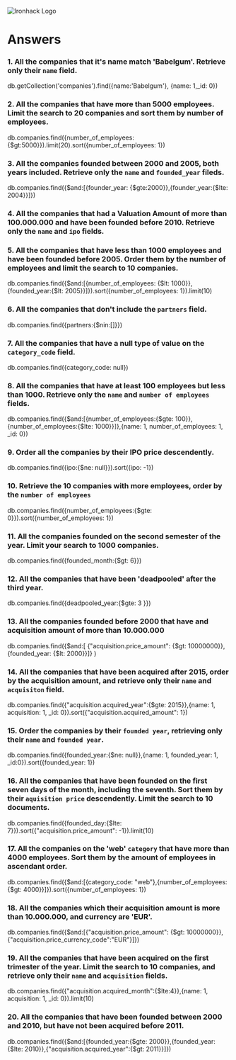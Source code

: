 ![Ironhack Logo](https://i.imgur.com/1QgrNNw.png)

# Answers

### 1. All the companies that it's name match 'Babelgum'. Retrieve only their `name` field.

db.getCollection('companies').find({name:'Babelgum'}, {name: 1,_id: 0})

### 2. All the companies that have more than 5000 employees. Limit the search to 20 companies and sort them by **number of employees**.

db.companies.find({number_of_employees: {$gt:5000}}).limit(20).sort({number_of_employees: 1})
### 3. All the companies founded between 2000 and 2005, both years included. Retrieve only the `name` and `founded_year` fileds.

<!-- No records found -->
db.companies.find({$and:[{founder_year: {$gte:2000}},{founder_year:{$lte: 2004}}]})

### 4. All the companies that had a Valuation Amount of more than 100.000.000 and have been founded before 2010. Retrieve only the `name` and `ipo` fields.

<!-- Your Code Goes Here -->

### 5. All the companies that have less than 1000 employees and have been founded before 2005. Order them by the number of employees and limit the search to 10 companies.

db.companies.find({$and:[{number_of_employees: {$lt: 1000}},{founded_year:{$lt: 2005}}]}).sort({number_of_employees: 1}).limit(10)

### 6. All the companies that don't include the `partners` field.

<!-- Your Code Goes Here -->
db.companies.find({partners:{$nin:[]}})

### 7. All the companies that have a null type of value on the `category_code` field.

<!-- Your Code Goes Here -->
db.companies.find({category_code: null})

### 8. All the companies that have at least 100 employees but less than 1000. Retrieve only the `name` and `number of employees` fields.

db.companies.find({$and:[{number_of_employees:{$gte: 100}},{number_of_employees:{$lte: 1000}}]},{name: 1, number_of_employees: 1, _id: 0})

### 9. Order all the companies by their IPO price descendently.

db.companies.find({ipo:{$ne: null}}).sort({ipo: -1})

### 10. Retrieve the 10 companies with more employees, order by the `number of employees`

db.companies.find({number_of_employees:{$gte: 0}}).sort({number_of_employees: 1})

### 11. All the companies founded on the second semester of the year. Limit your search to 1000 companies.

db.companies.find({founded_month:{$gt: 6}})

### 12. All the companies that have been 'deadpooled' after the third year.

db.companies.find({deadpooled_year:{$gte: 3 }})

### 13. All the companies founded before 2000 that have and acquisition amount of more than 10.000.000

db.companies.find({$and:[ {"acquisition.price_amount": {$gt: 10000000}},{founded_year: {$lt: 2000}}]} )

### 14. All the companies that have been acquired after 2015, order by the acquisition amount, and retrieve only their `name` and `acquisiton` field.
db.companies.find({"acquisition.acquired_year":{$gte: 2015}},{name: 1, acquisition: 1, _id: 0}).sort({"acquisition.acquired_amount": 1})

### 15. Order the companies by their `founded year`, retrieving only their `name` and `founded year`.

db.companies.find({founded_year:{$ne: null}},{name: 1, founded_year: 1, _id:0}).sort({founded_year: 1})

### 16. All the companies that have been founded on the first seven days of the month, including the seventh. Sort them by their `aquisition price` descendently. Limit the search to 10 documents.

db.companies.find({founded_day:{$lte: 7}}).sort({"acquisition.price_amount": -1}).limit(10)

### 17. All the companies on the 'web' `category` that have more than 4000 employees. Sort them by the amount of employees in ascendant order.

db.companies.find({$and:[{category_code: "web"},{number_of_employees:{$gt: 4000}}]}).sort({number_of_employees: 1})

### 18. All the companies which their acquisition amount is more than 10.000.000, and currency are 'EUR'.

db.companies.find({$and:[{"acquisition.price_amount": {$gt: 10000000}},{"acquisition.price_currency_code":"EUR"}]})

### 19. All the companies that have been acquired on the first trimester of the year. Limit the search to 10 companies, and retrieve only their `name` and `acquisition` fields.

db.companies.find({"acquisition.acquired_month":{$lte:4}},{name: 1, acquisition: 1, _id: 0}).limit(10)

### 20. All the companies that have been founded between 2000 and 2010, but have not been acquired before 2011.

db.companies.find({$and:[{founded_year:{$gte: 2000}},{founded_year:{$lte: 2010}},{"acquisition.acquired_year":{$gt: 2011}}]})
